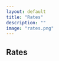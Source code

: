 ```yaml
---
layout: default
title: "Rates"
description: ""
image: "rates.png"
---
```


<style>

@font-face {
  font-family: "sfr";
  src: url("./fonts/sf-pro-rounded.woff2");
}

#list * {

}

#list {
  font-family: "sfr";
  display: grid;
  width: auto;
  height: max-content;
  grid-template-columns: repeat(1,1fr);
  margin: 0 2vmin 2vmin 0;
  user-select: none;
  --fw: min(calc(100vw - 56px),980px)
}

@media screen and (width > 100px) {
  #list {
    grid-template-columns: repeat(1,1fr);
    --font: var(--fw);
  }
}
@media screen and (width > 300px) {
  #list {
    grid-template-columns: repeat(2,1fr);
    --font: calc(var(--fw)/2);
  }
}
@media screen and (width > 600px) {
  #list {
    grid-template-columns: repeat(3,1fr);
    --font: calc(var(--fw)/3);
  }
}
@media screen and (width > 800px) {
  #list {
    grid-template-columns: repeat(4,1fr);
    --font: calc(var(--fw)/4);
  }
}

#list .item {
  height: min-content;
  margin: 2vmin 0 0 2vmin;
}

#list .item .content {
  background-color: var(--md-sys-color-surface);
  position: relative;
  width: 100%;
  aspect-ratio: 1;
  border-radius: 10%;
  outline: 0.25vmin solid var(--md-sys-color-outline-variant);
}

#list .item .content .info {
  position: absolute;
  width: 100%;
  height: 30%;
  display: flex;
  padding: 5%;
}

#list .item .content .info .names {
  display: flex;
  flex-direction: column;
  height: 100%;
  margin-left: auto;
  padding-right: 5%;
  text-align: right;
}

#list .item .content .info .names .name {
  font-size: calc(var(--font)/100*8);
  font-weight: 500;
}

#list .item .content .info .names .slug {
  font-size: calc(var(--font)/100*6);
  font-weight: 500;
  color: #888;
}

#list .item .content .info .image {
  height: 100%;
  aspect-ratio: 1;
  padding: 2%;
}

#list .item .content .info .image img {
  width: 100%;
  height: 100%;
}

#list .item .content .info .image div {
  background-color: #fc0;
  width: 100%;
  height: 100%;
  border-radius: 50%;
}

#list .item .content .price {
  position: absolute;
  bottom: 0;
  left: 0;
  width: 100%;
  padding: 8.5% 10%;
  font-size: calc(var(--font)/100*12);
  font-weight: 600;
  z-index: 2;
}

#list .item .content .chart {
  position: absolute;
  width: 100%;
  height: 100%;
  z-index: 1;
}

#list .item .content .change {
  color: #888;
  position: absolute;
  bottom: 0;
  left: 0;
  padding: 27% 10%;
  font-size: calc(var(--font)/100*7);
  font-weight: 600;
}

#list .item .content .change.green {
  color: #16C784;
}
#list .item .content .change.red {
  color: #EA3943;
}

#list .item .content .limage {
  position: absolute;
  top: 6%;
  left: 6%;
  width: 17.5%;
  height: 17.5%;
  border-radius: 50%;
}

#list .item .content .lname {
  position: absolute;
  top: 6%;
  right: 6%;
  width: 60%;
  height: 10%;
  border-radius: calc(var(--font)/100*5);
}

#list .item .content .lslug {
  position: absolute;
  top: 20%;
  right: 6%;
  width: 25%;
  height: 8%;
  border-radius: calc(var(--font)/100*5);
}

#list .item .content .lprice {
  position: absolute;
  bottom: 10%;
  left: 10%;
  width: 80%;
  height: 15%;
  border-radius: calc(var(--font)/100*5);
}

.limage,.lname,.lslug,.lprice {
  background: linear-gradient(to right,var(--md-sys-color-outline-variant),var(--md-sys-color-surface-container),var(--md-sys-color-outline-variant));
  width: 100%;
  background-size: 400%;
  animation: loading 8s infinite;
  animation-fill-mode: forwards;
  animation-timing-function: linear;
}

@keyframes loading {
  0% { background-position:   0%; }
  100% { background-position: 400%; }
}
  
</style>

## Rates

<div id="list"></div>

<script>

const types = ["gold","currency","cryptocurrency"];

const items = [
  {
    type: 1,
    name: "دلار آمریکا",
    ename: "US Dollar",
    slug: "USD",
    icon: "us"
  },
  {
    type: 2,
    name: "بیت کوین",
    ename: "Bitcoin",
    slug: "BTC",
    icon: "btc"
  },
  {
    type: 2,
    name: "اتریوم",
    ename: "Ethereum",
    slug: "ETH",
    icon: "eth"
  },
  {
    type: 1,
    name: "یورو",
    ename: "Euro",
    slug: "EUR",
    icon: "eu"
  },
  {
    type: 1,
    name: "پوند انگلستان",
    ename: "British Pound",
    slug: "GBP",
    icon: "gb"
  },
  {
    type: 1,
    name: "روبل روسیه",
    ename: "Russian Ruble",
    slug: "RUB",
    icon: "ru"
  },
  {
    type: 1,
    name: "ریال عمان",
    ename: "Omani Rial",
    slug: "OMR",
    icon: "om"
  },
  {
    type: 1,
    name: "یوان چین",
    ename: "Chinese Yuan",
    slug: "CNY",
    icon: "cn"
  },
  {
    type: 0,
    name: "انس طلا",
    ename: "Gold",
    slug: "XAUUSD",
    icon: "gold",
    unit: "usd"
  },
  {
    type: 0,
    name: "مثقال طلا",
    ename: "Mithqal",
    slug: "MITHQAL",
    icon: "gold"
  },
  {
    type: 0,
    name: "طلا 18 عیار",
    ename: "Gold18",
    slug: "GOLD18",
    icon: "gold"
  },
  {
    type: 0,
    name: "سکه بهار آزادی",
    ename: "Azadi",
    slug: "AZADI",
    icon: "gold"
  }
];

const format_num = (n) => {
  const format = (value,suffix) => {
    //const str = (value).toFixed(2);
    //return (str.endsWith(".00")?parseInt(value):str.replace(/\.?0+$/,""))+suffix;
    return Math.round(value*100)/100+suffix;
  };
  if (n>=1_000_000_000) {
    return format(n/1_000_000_000,"T");
  } else if (n>=1_000_000) {
    return format(n/1_000_000,"M");
  } else {
    return n.toLocaleString();
  }
};

const format_num1 = (n) => {
  const format = (value,suffix) => {
    //const str = (value).toFixed(2);
    //return (str.endsWith(".00")?parseInt(value):str.replace(/\.?0+$/,""))+suffix;
    return Math.round(value*100)/100+suffix;
  };
  if (n>=1_000_000_000) {
    return format(n/1_000_000_000,"T");
  } else if (n>=1_000_000) {
    return format(n/1_000_000,"M");
  } else if (n>=1_000) {
    return format(n/1_000,"K");
  } else {
    return n.toLocaleString();
  }
};

const load_items = (data) => {
  if (!data.error) {
    list.innerHTML = "";
    for (let i=0;i<items.length;i++) {
      const item = items[i];
      const info = data["currencies"].find(e=>e.name==item.name);
      list.innerHTML += `
      <div class="item">
        <div class="content">
          <div class="info">
            <div class="image">${item.type==0?"<div></div>":`<img src="../api/icons/${item.icon}.svg">`}</div>
            <div class="names">
              <div class="name">
                ${item.ename}
              </div>
              <div class="slug">
                ${item.slug}
              </div>
            </div>
          </div>
          <div class="price">${(item.unit=="usd"?"$":"")+format_num(info.price)}</div>
          <div class="change ${(parseFloat(info.change_percent)>0?" green\">↑":(parseFloat(info.change_percent)==0?"\">~":"red\">↓"))+format_num1(Math.abs(info.change_percent))+""}</div>
        </div>
      </div>`;
    }
  }
}

const calc_change = (a,b) => {
  return Math.round((b-a)/a*100);
}

window.onload = async () => {
  for (let i=0;i<10;i++) {
  list.innerHTML += `
    <div class="item">
      <div class="content">
        <div class="limage"></div>
        <div class="lname"></div>
        <div class="lslug"></div>
        <div class="lprice"></div>
      </div>
    </div>`;
  }
  const json = await fetch("https://raw.githubusercontent.com/CertMusashi/Chand-api/refs/heads/main/arz.json");
  const data = await json.json();

  const yesterday = new Date(new Date().getTime()-24*60*60*1000);
  const until = new Date(yesterday.getTime()+10*60*1000).toISOString();
  const res = await fetch(`https://api.github.com/repos/CertMusashi/Chand-api/commits?path=arz.json&until=${until}&per_page=1`);
  const commits = await res.json();
  const target = yesterday.getTime();
  for (const commit of commits) {
    const time = new Date(commit.commit.committer.date).getTime();
    const res = await fetch(`https://raw.githubusercontent.com/CertMusashi/Chand-api/${commit.sha}/arz.json`);
    const data1 = await res.json();
    for (let i=0;i<data.currencies.length;i++) {
      data.currencies[i].change_percent = ((data.currencies[i]||data1.currencies[i]).price-(data1.currencies[i]||data.currencies[i]).price);
    }
  }
  load_items(data);
}

</script>
